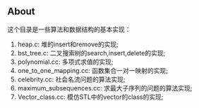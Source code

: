 ## About ##

这个目录是一些算法和数据结构的基本实现：

1. heap.c: 堆的insert和remove的实现;
2. bst_tree.c: 二叉搜索树的search,insert,delete的实现;
3. polynomial.cc: 多项式求值的实现;
4. one_to_one_mapping.cc: 函数集合一对一映射的实现;
5. celebrity.cc: 社会名流问题的算法实现;
6. maximum_subsequences.cc: 求最大子序列的问题的算法实现;
7. Vector_class.cc: 模仿STL中的vector的class的实现;
